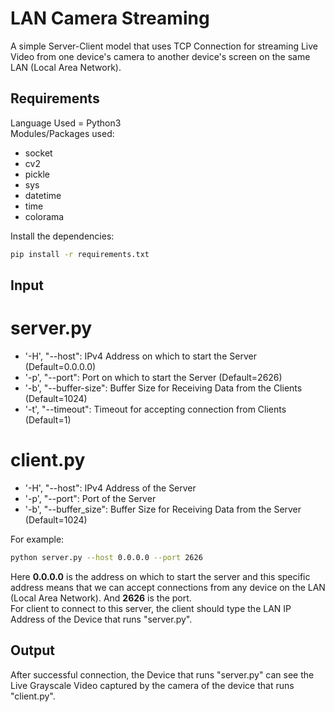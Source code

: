 # LAN Camera Streaming
A simple Server-Client model that uses TCP Connection for streaming Live Video from one device's camera to another device's screen on the same LAN (Local Area Network).

## Requirements
Language Used = Python3<br />
Modules/Packages used:
* socket
* cv2
* pickle
* sys
* datetime
* time
* colorama
<!-- -->
Install the dependencies:
```bash
pip install -r requirements.txt
```

## Input
# server.py
* '-H', "--host": IPv4 Address on which to start the Server (Default=0.0.0.0)
* '-p', "--port": Port on which to start the Server (Default=2626)
* '-b', "--buffer-size": Buffer Size for Receiving Data from the Clients (Default=1024)
* '-t', "--timeout": Timeout for accepting connection from Clients (Default=1)
# client.py
* '-H', "--host": IPv4 Address of the Server
* '-p', "--port": Port of the Server
* '-b', "--buffer_size": Buffer Size for Receiving Data from the Server (Default=1024)
<!-- -->
For example:
```bash
python server.py --host 0.0.0.0 --port 2626
```
Here **0.0.0.0** is the address on which to start the server and this specific address means that we can accept connections from any device on the LAN (Local Area Network). And **2626** is the port.<br />
For client to connect to this server, the client should type the LAN IP Address of the Device that runs "server.py".

## Output
After successful connection, the Device that runs "server.py" can see the Live Grayscale Video captured by the camera of the device that runs "client.py".